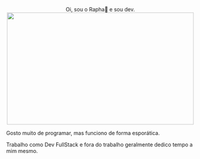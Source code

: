 <div align="center">
Oi, sou o Rapha🌙 e sou dev. 
</div>

<div align="center">
  <img src="https://media2.giphy.com/media/pIU9Pr4vW9RUtaE5xd/giphy.gif?cid=ecf05e47utcdflorrb674e6sx72egivd3nx1lb3o4m994yer&ep=v1_gifs_search&rid=giphy.gif&ct=g" width="500" height="300"/>
</div>


Gosto muito de programar, mas funciono de forma esporática. 

Trabalho como Dev FullStack e fora do trabalho geralmente dedico tempo a mim mesmo.
